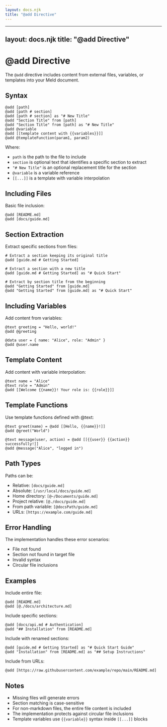 ```yaml
---
layout: docs.njk
title: "@add Directive"
---
```


---
layout: docs.njk
title: "@add Directive"
---

# @add Directive

The `@add` directive includes content from external files, variables, or templates into your Meld document.

## Syntax

```meld
@add [path]
@add [path # section]
@add [path # section] as "# New Title"
@add "Section Title" from [path]
@add "Section Title" from [path] as "# New Title"
@add @variable
@add [[template content with {{variables}}]]
@add @templateFunction(param1, param2)
```

Where:
- `path` is the path to the file to include
- `section` is optional text that identifies a specific section to extract
- `"# New Title"` is an optional replacement title for the section
- `@variable` is a variable reference
- `[[...]]` is a template with variable interpolation

## Including Files

Basic file inclusion:
```meld
@add [README.md]
@add [docs/guide.md]
```

## Section Extraction

Extract specific sections from files:

```meld
# Extract a section keeping its original title
@add [guide.md # Getting Started]

# Extract a section with a new title
@add [guide.md # Getting Started] as "# Quick Start"

# Extract by section title from the beginning
@add "Getting Started" from [guide.md]
@add "Getting Started" from [guide.md] as "# Quick Start"
```

## Including Variables

Add content from variables:

```meld
@text greeting = "Hello, world!"
@add @greeting

@data user = { name: "Alice", role: "Admin" }
@add @user.name
```

## Template Content

Add content with variable interpolation:

```meld
@text name = "Alice"
@text role = "Admin"
@add [[Welcome {{name}}! Your role is: {{role}}]]
```

## Template Functions

Use template functions defined with @text:

```meld
@text greet(name) = @add [[Hello, {{name}}!]]
@add @greet("World")

@text message(user, action) = @add [[{{user}} {{action}} successfully!]]
@add @message("Alice", "logged in")
```

## Path Types

Paths can be:
- Relative: `[docs/guide.md]`
- Absolute: `[/usr/local/docs/guide.md]`
- Home directory: `[@~/Documents/guide.md]`
- Project relative: `[@./docs/guide.md]`
- From path variable: `[@docsPath/guide.md]`
- URLs: `[https://example.com/guide.md]`

## Error Handling

The implementation handles these error scenarios:
- File not found
- Section not found in target file
- Invalid syntax
- Circular file inclusions

## Examples

Include entire file:
```meld
@add [README.md]
@add [@./docs/architecture.md]
```

Include specific sections:
```meld
@add [docs/api.md # Authentication]
@add "## Installation" from [README.md]
```

Include with renamed sections:
```meld
@add [guide.md # Getting Started] as "# Quick Start Guide"
@add "Installation" from [README.md] as "## Setup Instructions"
```

Include from URLs:
```meld
@add [https://raw.githubusercontent.com/example/repo/main/README.md]
```

## Notes

- Missing files will generate errors
- Section matching is case-sensitive
- For non-markdown files, the entire file content is included
- The implementation protects against circular file inclusions
- Template variables use `{{variable}}` syntax inside `[[...]]` blocks